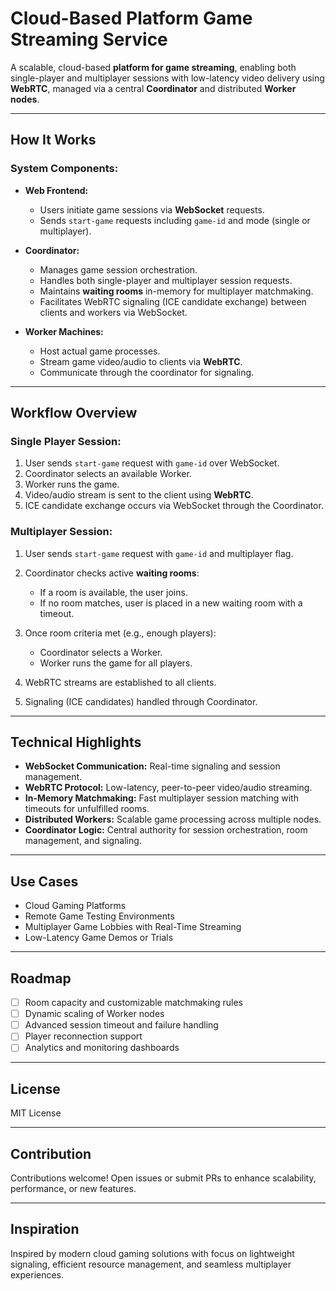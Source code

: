 # Cloud-Based Platform Game Streaming Service

A scalable, cloud-based **platform for game streaming**, enabling both single-player and multiplayer sessions with low-latency video delivery using **WebRTC**, managed via a central **Coordinator** and distributed **Worker nodes**.

---

## How It Works

### System Components:

* **Web Frontend:**

  * Users initiate game sessions via **WebSocket** requests.
  * Sends `start-game` requests including `game-id` and mode (single or multiplayer).

* **Coordinator:**

  * Manages game session orchestration.
  * Handles both single-player and multiplayer session requests.
  * Maintains **waiting rooms** in-memory for multiplayer matchmaking.
  * Facilitates WebRTC signaling (ICE candidate exchange) between clients and workers via WebSocket.

* **Worker Machines:**

  * Host actual game processes.
  * Stream game video/audio to clients via **WebRTC**.
  * Communicate through the coordinator for signaling.

---

## Workflow Overview

### Single Player Session:

1. User sends `start-game` request with `game-id` over WebSocket.
2. Coordinator selects an available Worker.
3. Worker runs the game.
4. Video/audio stream is sent to the client using **WebRTC**.
5. ICE candidate exchange occurs via WebSocket through the Coordinator.

### Multiplayer Session:

1. User sends `start-game` request with `game-id` and multiplayer flag.
2. Coordinator checks active **waiting rooms**:

   * If a room is available, the user joins.
   * If no room matches, user is placed in a new waiting room with a timeout.
3. Once room criteria met (e.g., enough players):

   * Coordinator selects a Worker.
   * Worker runs the game for all players.
4. WebRTC streams are established to all clients.
5. Signaling (ICE candidates) handled through Coordinator.

---

## Technical Highlights

* **WebSocket Communication:** Real-time signaling and session management.
* **WebRTC Protocol:** Low-latency, peer-to-peer video/audio streaming.
* **In-Memory Matchmaking:** Fast multiplayer session matching with timeouts for unfulfilled rooms.
* **Distributed Workers:** Scalable game processing across multiple nodes.
* **Coordinator Logic:** Central authority for session orchestration, room management, and signaling.

---

## Use Cases

* Cloud Gaming Platforms
* Remote Game Testing Environments
* Multiplayer Game Lobbies with Real-Time Streaming
* Low-Latency Game Demos or Trials

---

## Roadmap

* [ ] Room capacity and customizable matchmaking rules
* [ ] Dynamic scaling of Worker nodes
* [ ] Advanced session timeout and failure handling
* [ ] Player reconnection support
* [ ] Analytics and monitoring dashboards

---

## License

MIT License

---

## Contribution

Contributions welcome! Open issues or submit PRs to enhance scalability, performance, or new features.

---

## Inspiration

Inspired by modern cloud gaming solutions with focus on lightweight signaling, efficient resource management, and seamless multiplayer experiences.
